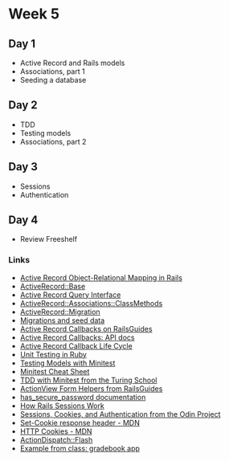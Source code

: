 # Week 5

## Day 1

- Active Record and Rails models
- Associations, part 1
- Seeding a database

## Day 2

- TDD
- Testing models
- Associations, part 2

## Day 3

- Sessions
- Authentication

## Day 4

- Review Freeshelf


### Links

- [Active Record Object-Relational Mapping in Rails](http://api.rubyonrails.org/files/activerecord/README_rdoc.html)
- [ActiveRecord::Base](http://api.rubyonrails.org/classes/ActiveRecord/Base.html)
- [Active Record Query Interface](http://guides.rubyonrails.org/active_record_querying.html)
- [ActiveRecord::Associations::ClassMethods](http://api.rubyonrails.org/classes/ActiveRecord/Associations/ClassMethods.html)
- [ActiveRecord::Migration](http://api.rubyonrails.org/classes/ActiveRecord/Migration.html)
- [Migrations and seed data](http://edgeguides.rubyonrails.org/active_record_migrations.html#migrations-and-seed-data)
- [Active Record Callbacks on RailsGuides](http://guides.rubyonrails.org/active_record_callbacks.html)
- [Active Record Callbacks: API docs](http://api.rubyonrails.org/classes/ActiveRecord/Callbacks.html)
- [Active Record Callback Life Cycle](http://api.rubyonrails.org/classes/ActiveRecord/Callbacks.html)
- [Unit Testing in Ruby](http://en.wikibooks.org/wiki/Ruby_Programming/Unit_testing)
- [Testing Models with Minitest](https://semaphoreci.com/community/tutorials/how-to-test-rails-models-with-minitest)
- [Minitest Cheat Sheet](https://chriskottom.com/blog/2016/08/minitest-cheat-sheet/)
- [TDD with Minitest from the Turing School](http://backend.turing.io/module1/lessons/intro_to_tdd)
- [ActionView Form Helpers from RailsGuides](http://guides.rubyonrails.org/form_helpers.html)
- [has_secure_password documentation](http://api.rubyonrails.org/classes/ActiveModel/SecurePassword/ClassMethods.html)
- [How Rails Sessions Work](https://www.justinweiss.com/articles/how-rails-sessions-work/)
- [Sessions, Cookies, and Authentication from the Odin Project](https://www.theodinproject.com/courses/ruby-on-rails/lessons/sessions-cookies-and-authentication)
- [Set-Cookie response header - MDN](https://developer.mozilla.org/en-US/docs/Web/HTTP/Headers/Set-Cookie)
- [HTTP Cookies - MDN](https://developer.mozilla.org/en-US/docs/Web/HTTP/Cookies)
- [ActionDispatch::Flash](http://api.rubyonrails.org/v5.2/classes/ActionDispatch/Flash.html)
- [Example from class: gradebook app](examples/gradebook)
